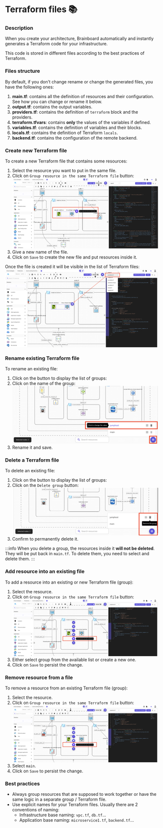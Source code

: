 # Terraform files 📚

### Description

When you create your architecture, Brainboard automatically and instantly generates a Terraform code for your infrastructure.

This code is stored in different files according to the best practices of Terraform.

### Files structure

By default, if you don't change rename or change the generated files, you have the following ones:

1. **main.tf**: contains all the definition of resources and their configuration. See how you can change or rename it below.
2. **output.tf**: contains the output variables.
3. **providers.tf**: contains the definition of `terraform` block and the providers.
4. **terraform.tfvars**: contains **only** the values of the variables if defined.
5. **variables.tf**: contains the definition of variables and their blocks.
6. **locals.tf**: contains the definition of Terraform `locals`.
7. **backend.tf**: contains the configuration of the remote backend.

### Create new Terraform file

To create a new Terraform file that contains some resources:

1. Select the resource you want to put in the same file.
2. Click on `Group resource in the same Terraform file` button: ![group resources](../.gitbook/assets/group-resources.png)
3. Give a new name of the file.
4. Click on `Save` to create the new file and put resources inside it.

Once the file is created it will be visible in the list of Terraform files: ![TF files](../.gitbook/assets/tf-files.png)

### Rename existing Terraform file

To rename an existing file:

1. Click on the button to display the list of groups:
2. Click on the name of the group: ![TF groups list](../.gitbook/assets/groups-list.png)
3. Rename it and save.

### Delete a Terraform file

To delete an existing file:

1. Click on the button to display the list of groups:
2. Click on the `Delete group` button: ![Delete group](../.gitbook/assets/delete-group.png)
3. Confirm to permanently delete it.

:::info When you delete a group, the resources inside it **will not be deleted**. They will be put back in `main.tf`. To delete them, you need to select and delete them. :::

### Add resource into an existing file

To add a resource into an existing or new Terraform file (group):

1. Select the resource.
2. Click on `Group resource in the same Terraform file` button: ![Add resource to group](../.gitbook/assets/add-resource-to-group.png)
3. Either select group from the available list or create a new one.
4. Click on `Save` to persist the change.

### Remove resource from a file

To remove a resource from an existing Terraform file (group):

1. Select the resource.
2. Click on `Group resource in the same Terraform file` button: ![Add resource to group](../.gitbook/assets/add-resource-to-group.png)
3. Select `main`.
4. Click on `Save` to persist the change.

### Best practices

* Always group resources that are supposed to work together or have the same logic in a separate group / Terraform file.
* Use explicit names for your Terraform files. Usually there are 2 conventions of naming:
  * Infrastructure base naming: `vpc.tf`, `db.tf`...
  * Application base naming: `microservice1.tf`, `backend.tf`...

